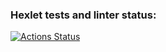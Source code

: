### Hexlet tests and linter status:
[![Actions Status](https://github.com/slamix/frontend-project-11/actions/workflows/hexlet-check.yml/badge.svg)](https://github.com/slamix/frontend-project-11/actions)